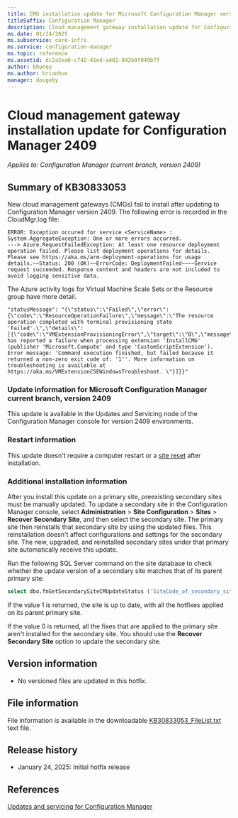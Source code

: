 ```yaml
---
title: CMG installation update for Microsoft Configuration Manager version 2409
titleSuffix: Configuration Manager
description: Cloud management gateway installation update for Configuration Manager 2409
ms.date: 01/24/2025
ms.subservice: core-infra
ms.service: configuration-manager
ms.topic: reference
ms.assetid: dc2a2ea6-c742-41ed-a481-842b9f049b7f
author: bhuney
ms.author: brianhun
manager: dougeby
---
```


# Cloud management gateway installation update for Configuration Manager 2409

*Applies to: Configuration Manager (current branch, version 2409)*

## Summary of KB30833053
<!-- 30833053 -->
New cloud management gateways (CMGs) fail to install after updating to Configuration Manager version 2409. The following error is recorded in the CloudMgr.log file:
   ```text
   ERROR: Exception occured for service <ServiceName> : System.AggregateException: One or more errors occurred.
   ---> Azure.RequestFailedException: At least one resource deployment operation failed. Please list deployment operations for details. Please see https://aka.ms/arm-deployment-operations for usage details.~~Status: 200 (OK)~~ErrorCode: DeploymentFailed~~~~Service request succeeded. Response content and headers are not included to avoid logging sensitive data.
   ```

The Azure activity logs for Virtual Machine Scale Sets or the Resource group have more detail.
   ```text
   "statusMessage": "{\"status\":\"Failed\",\"error\":{\"code\":\"ResourceOperationFailure\",\"message\":\"The resource operation completed with terminal provisioning state 'Failed'.\",\"details\":[{\"code\":\"VMExtensionProvisioningError\",\"target\":\"0\",\"message\":\"VM has reported a failure when processing extension 'InstallCMG' (publisher 'Microsoft.Compute' and type 'CustomScriptExtension'). Error message: 'Command execution finished, but failed because it returned a non-zero exit code of: '1''. More information on troubleshooting is available at https://aka.ms/VMExtensionCSEWindowsTroubleshoot. \"}]}}"
   ```

### Update information for Microsoft Configuration Manager current branch, version 2409

This update is available in the Updates and Servicing node of the Configuration Manager console for version 2409 environments.

### Restart information

This update doesn't require a computer restart or a [site reset](../../core/servers/manage/modify-your-infrastructure.md#bkmk_reset) after installation.

### Additional installation information

After you install this update on a primary site, preexisting secondary sites must be manually updated. To update a secondary site in the Configuration Manager console, select **Administration** > **Site Configuration** > **Sites** >  **Recover Secondary Site**, and then select the secondary site. The primary site then reinstalls that secondary site by using the updated files. This reinstallation doesn't affect configurations and settings for the secondary site. The new, upgraded, and reinstalled secondary sites under that primary site automatically receive this update.

Run the following SQL Server command on the site database to check whether the update version of a secondary site matches that of its parent primary site:
   ```sql
   select dbo.fnGetSecondarySiteCMUpdateStatus ('SiteCode_of_secondary_site')
   ```
If the value 1 is returned, the site is up to date, with all the hotfixes applied on its parent primary site.

If the value 0 is returned, all the fixes that are applied to the primary site aren't installed for the secondary site. You should use the **Recover Secondary Site** option to update the secondary site.

## Version information
- No versioned files are updated in this hotfix.

## File information
File information is available in the downloadable [KB30833053_FileList.txt](https://aka.ms/KB30833053_FileList) text file.

## Release history
- January 24, 2025: Initial hotfix release

## References
[Updates and servicing for Configuration Manager](../../core/servers/manage/updates.md)